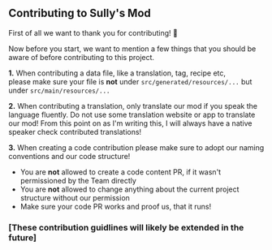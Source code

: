 ## Contributing to Sully's Mod

First of all we want to thank you for contributing! 🎉

Now before you start, we want to mention a few things that you should be aware of before contributing to this project.

**1.** When contributing a data file, like a translation, tag, recipe etc, </br>
please make sure your file is **not** under `src/generated/resources/...` but under `src/main/resources/...`

**2.** When contributing a translation, only translate our mod if you speak the language fluently. Do not use some translation website or app to translate our mod!
From this point on as I'm writing this, I will always have a native speaker check contributed translations!

**3.** When creating a code contribution please make sure to adopt our naming conventions and our code structure!
- You are **not** allowed to create a code content PR, if it wasn't permissioned by the Team directly
- You are **not** allowed to change anything about the current project structure without our permission
- Make sure your code PR works and proof us, that it runs!

### [These contribution guidlines will likely be extended in the future]
